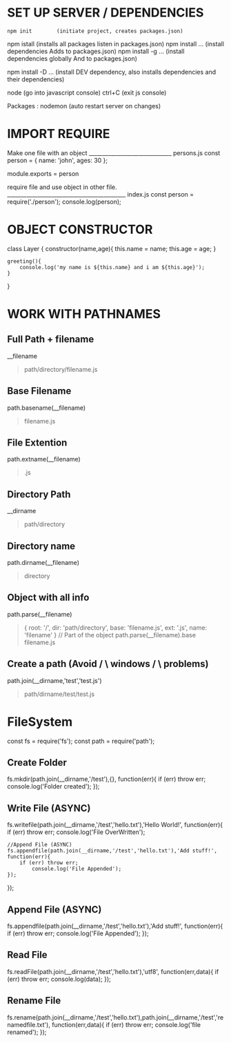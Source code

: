 # SET UP SERVER / DEPENDENCIES

```
npm init		(initiate project, creates packages.json)
```


npm istall		(installs all packages listen in packages.json)
npm install ... 	(install dependencies Adds to packages.json)
npm install -g ... 	(install dependencies globally And to packages.json)

npm install -D ... 	(install DEV dependency, also installs dependencies and their dependencies)

node			(go into javascript console)
ctrl+C			(exit js console)


Packages : 
	nodemon 	(auto restart server on changes)



# IMPORT REQUIRE

Make one file with an object
______________________________ persons.js
const person = {
	name: 'john',
	ages: 30
};

module.exports = person


require file and use object in other file.
___________________________________________ index.js
const person = require('./person');
console.log(person);


# OBJECT CONSTRUCTOR
class Layer {
	constructor(name,age){
		this.name = name;
		this.age  = age;
	}

	greeting(){
		console.log('my name is ${this.name} and i am ${this.age}');
	}
}

# WORK WITH PATHNAMES
## Full Path + filename
__filename
> path/directory/filename.js

## Base Filename
path.basename(__filename)
> filename.js

## File Extention
path.extname(__filename)
> .js

## Directory Path
__dirname
> path/directory

## Directory name
path.dirname(__filename)
> directory

## Object with all info
path.parse(__filename)
> {
root: '/',
dir: 'path/directory',
base: 'filename.js',
ext: '.js',
name: 'filename'
}
// Part of the object
path.parse(__filename).base
> filename.js

## Create a path  			(Avoid / \ windows / \ problems)
path.join(__dirname,'test','test.js')
> path/dirname/test/test.js


# FileSystem
const fs = require('fs');
const path = require('path');

## Create Folder
fs.mkdir(path.join(__dirname,'/test'),{}, function(err){
	if (err) throw err;
		console.log('Folder created');
});

## Write File (ASYNC)
fs.writefile(path.join(__dirname,'/test','hello.txt'),'Hello World!', function(err){
	if (err) throw err;
		console.log('File OverWritten');

	//Append File (ASYNC)
	fs.appendfile(path.join(__dirname,'/test','hello.txt'),'Add stuff!', function(err){
		if (err) throw err;
			console.log('File Appended');
	});

});

## Append File (ASYNC)
fs.appendfile(path.join(__dirname,'/test','hello.txt'),'Add stuff!', function(err){
	if (err) throw err;
		console.log('File Appended');
});

## Read File
fs.readFile(path.join(__dirname,'/test','hello.txt'),'utf8', function(err,data){
	if (err) throw err;
		console.log(data);
});

## Rename File
fs.rename(path.join(__dirname,'/test','hello.txt'),path.join(__dirname,'/test','renamedfile.txt'), function(err,data){
	if (err) throw err;
		console.log('file renamed');
});















